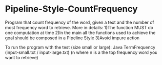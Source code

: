 # Pipeline-Style-CountFrequency
Program that count frequency of the word, given a text and the number of most frequency word to retrieve. More in details:
  1)The function MUST do one computation at time
  2)In the main all the functions used to achieve the goal should be composed in a Pipeline Style
  3)Avoid impure action

To run the program with the test (size small or large):
Java TermFrequency (input-small.txt / input-large.txt) (n where n is a the top frequency word you want to retrieve)
